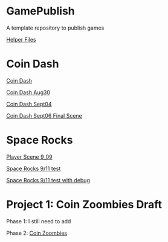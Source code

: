 # GamePublish
A template repository to publish games

[Helper Files](helper_files)

# Coin Dash

[Coin Dash](player_scene/)

[Coin Dash Aug30](player_scene_Aug30/)

[Coin Dash Sept04](main_scene_09_04/)

[Coin Dash Sept06 Final Scene](coin_dash_final_scene)

# Space Rocks

[Player Scene 9_09](space_rocks_9_09_fixed)

[Space Rocks 9/11 test](space_rocks_09_11_fixed/)

[Space Rocks 9/11 test with debug](space_rocks_09_11/)

# Project 1: Coin Zoombies Draft


Phase 1: I still need to add


Phase 2: [Coin Zoombies](Coin-Zoombies_Phase2_Draft/)






